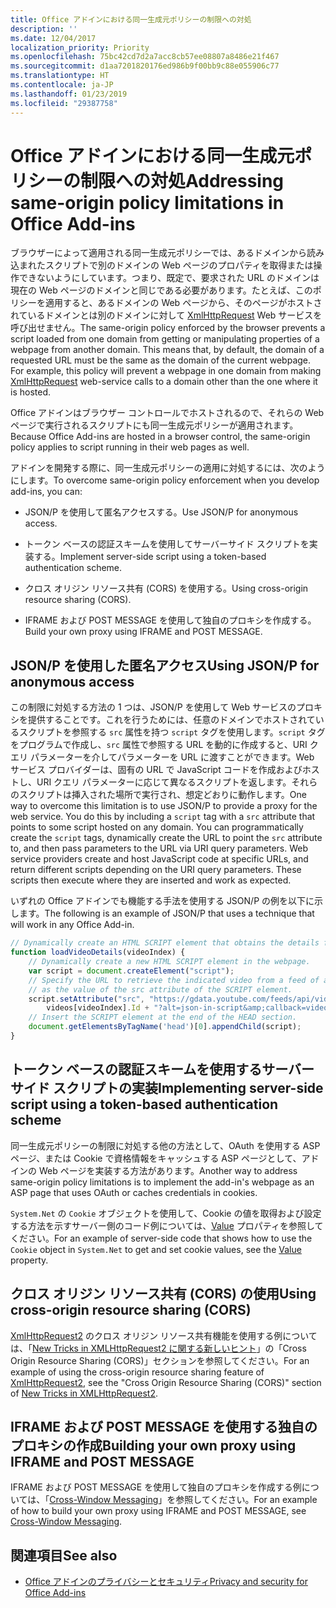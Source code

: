 ```yaml
---
title: Office アドインにおける同一生成元ポリシーの制限への対処
description: ''
ms.date: 12/04/2017
localization_priority: Priority
ms.openlocfilehash: 75bc42cd7d2a7acc8cb57ee08807a8486e21f467
ms.sourcegitcommit: d1aa7201820176ed986b9f00bb9c88e055906c77
ms.translationtype: HT
ms.contentlocale: ja-JP
ms.lasthandoff: 01/23/2019
ms.locfileid: "29387758"
---
```

# <a name="addressing-same-origin-policy-limitations-in-office-add-ins"></a><span data-ttu-id="a88e9-102">Office アドインにおける同一生成元ポリシーの制限への対処</span><span class="sxs-lookup"><span data-stu-id="a88e9-102">Addressing same-origin policy limitations in Office Add-ins</span></span>


<span data-ttu-id="a88e9-p101">ブラウザーによって適用される同一生成元ポリシーでは、あるドメインから読み込まれたスクリプトで別のドメインの Web ページのプロパティを取得または操作できないようにしています。つまり、既定で、要求された URL のドメインは現在の Web ページのドメインと同じである必要があります。たとえば、このポリシーを適用すると、あるドメインの Web ページから、そのページがホストされているドメインとは別のドメインに対して [XmlHttpRequest](https://www.w3.org/TR/XMLHttpRequest/) Web サービスを呼び出せません。</span><span class="sxs-lookup"><span data-stu-id="a88e9-p101">The same-origin policy enforced by the browser prevents a script loaded from one domain from getting or manipulating properties of a webpage from another domain. This means that, by default, the domain of a requested URL must be the same as the domain of the current webpage. For example, this policy will prevent a webpage in one domain from making [XmlHttpRequest](https://www.w3.org/TR/XMLHttpRequest/) web-service calls to a domain other than the one where it is hosted.</span></span>

<span data-ttu-id="a88e9-106">Office アドインはブラウザー コントロールでホストされるので、それらの Web ページで実行されるスクリプトにも同一生成元ポリシーが適用されます。</span><span class="sxs-lookup"><span data-stu-id="a88e9-106">Because Office Add-ins are hosted in a browser control, the same-origin policy applies to script running in their web pages as well.</span></span>

<span data-ttu-id="a88e9-107">アドインを開発する際に、同一生成元ポリシーの適用に対処するには、次のようにします。</span><span class="sxs-lookup"><span data-stu-id="a88e9-107">To overcome same-origin policy enforcement when you develop add-ins, you can:</span></span>

- <span data-ttu-id="a88e9-108">JSON/P を使用して匿名アクセスする。</span><span class="sxs-lookup"><span data-stu-id="a88e9-108">Use JSON/P for anonymous access.</span></span> 
    
- <span data-ttu-id="a88e9-109">トークン ベースの認証スキームを使用してサーバーサイド スクリプトを実装する。</span><span class="sxs-lookup"><span data-stu-id="a88e9-109">Implement server-side script using a token-based authentication scheme.</span></span>
    
- <span data-ttu-id="a88e9-110">クロス オリジン リソース共有 (CORS) を使用する。</span><span class="sxs-lookup"><span data-stu-id="a88e9-110">Using cross-origin resource sharing (CORS).</span></span>
    
- <span data-ttu-id="a88e9-111">IFRAME および POST MESSAGE を使用して独自のプロキシを作成する。</span><span class="sxs-lookup"><span data-stu-id="a88e9-111">Build your own proxy using IFRAME and POST MESSAGE.</span></span>
    

## <a name="using-jsonp-for-anonymous-access"></a><span data-ttu-id="a88e9-112">JSON/P を使用した匿名アクセス</span><span class="sxs-lookup"><span data-stu-id="a88e9-112">Using JSON/P for anonymous access</span></span>


<span data-ttu-id="a88e9-p102">この制限に対処する方法の 1 つは、JSON/P を使用して Web サービスのプロキシを提供することです。これを行うためには、任意のドメインでホストされているスクリプトを参照する `src` 属性を持つ `script` タグを使用します。`script` タグをプログラムで作成し、`src` 属性で参照する URL を動的に作成すると、URI クエリ パラメーターを介してパラメーターを URL に渡すことができます。Web サービス プロバイダーは、固有の URL で JavaScript コードを作成およびホストし、URI クエリ パラメーターに応じて異なるスクリプトを返します。それらのスクリプトは挿入された場所で実行され、想定どおりに動作します。</span><span class="sxs-lookup"><span data-stu-id="a88e9-p102">One way to overcome this limitation is to use JSON/P to provide a proxy for the web service. You do this by including a `script` tag with a `src` attribute that points to some script hosted on any domain. You can programmatically create the `script` tags, dynamically create the URL to point the `src` attribute to, and then pass parameters to the URL via URI query parameters. Web service providers create and host JavaScript code at specific URLs, and return different scripts depending on the URI query parameters. These scripts then execute where they are inserted and work as expected.</span></span>

<span data-ttu-id="a88e9-118">いずれの Office アドインでも機能する手法を使用する JSON/P の例を以下に示します。</span><span class="sxs-lookup"><span data-stu-id="a88e9-118">The following is an example of JSON/P that uses a technique that will work in any Office Add-in.</span></span>

```js
// Dynamically create an HTML SCRIPT element that obtains the details for the specified video.
function loadVideoDetails(videoIndex) {
    // Dynamically create a new HTML SCRIPT element in the webpage.
    var script = document.createElement("script");
    // Specify the URL to retrieve the indicated video from a feed of a current list of videos,
    // as the value of the src attribute of the SCRIPT element. 
    script.setAttribute("src", "https://gdata.youtube.com/feeds/api/videos/" + 
        videos[videoIndex].Id + "?alt=json-in-script&amp;callback=videoDetailsLoaded");
    // Insert the SCRIPT element at the end of the HEAD section.
    document.getElementsByTagName('head')[0].appendChild(script);
}

```


## <a name="implementing-server-side-script-using-a-token-based-authentication-scheme"></a><span data-ttu-id="a88e9-119">トークン ベースの認証スキームを使用するサーバーサイド スクリプトの実装</span><span class="sxs-lookup"><span data-stu-id="a88e9-119">Implementing server-side script using a token-based authentication scheme</span></span>


<span data-ttu-id="a88e9-120">同一生成元ポリシーの制限に対処する他の方法として、OAuth を使用する ASP ページ、または Cookie で資格情報をキャッシュする ASP ページとして、アドインの Web ページを実装する方法があります。</span><span class="sxs-lookup"><span data-stu-id="a88e9-120">Another way to address same-origin policy limitations is to implement the add-in's webpage as an ASP page that uses OAuth or caches credentials in cookies.</span></span>

<span data-ttu-id="a88e9-121">`System.Net` の `Cookie` オブジェクトを使用して、Cookie の値を取得および設定する方法を示すサーバー側のコード例については、[Value](https://docs.microsoft.com/dotnet/api/system.net.cookie.value?view=netframework-4.7.2) プロパティを参照してください。</span><span class="sxs-lookup"><span data-stu-id="a88e9-121">For an example of server-side code that shows how to use the  `Cookie` object in `System.Net` to get and set cookie values, see the [Value](https://docs.microsoft.com/dotnet/api/system.net.cookie.value?view=netframework-4.7.2) property.</span></span>


## <a name="using-cross-origin-resource-sharing-cors"></a><span data-ttu-id="a88e9-122">クロス オリジン リソース共有 (CORS) の使用</span><span class="sxs-lookup"><span data-stu-id="a88e9-122">Using cross-origin resource sharing (CORS)</span></span>


<span data-ttu-id="a88e9-123">[XmlHttpRequest2](https://dvcs.w3.org/hg/xhr/raw-file/tip/Overview.html) のクロス オリジン リソース共有機能を使用する例については、「[New Tricks in XMLHttpRequest2 に関する新しいヒント](https://www.html5rocks.com/en/tutorials/file/xhr2/)」の「Cross Origin Resource Sharing (CORS)」セクションを参照してください。</span><span class="sxs-lookup"><span data-stu-id="a88e9-123">For an example of using the cross-origin resource sharing feature of [XmlHttpRequest2](https://dvcs.w3.org/hg/xhr/raw-file/tip/Overview.html), see the "Cross Origin Resource Sharing (CORS)" section of [New Tricks in XMLHttpRequest2](https://www.html5rocks.com/en/tutorials/file/xhr2/).</span></span>


## <a name="building-your-own-proxy-using-iframe-and-post-message"></a><span data-ttu-id="a88e9-124">IFRAME および POST MESSAGE を使用する独自のプロキシの作成</span><span class="sxs-lookup"><span data-stu-id="a88e9-124">Building your own proxy using IFRAME and POST MESSAGE</span></span>


<span data-ttu-id="a88e9-125">IFRAME および POST MESSAGE を使用して独自のプロキシを作成する例については、「[Cross-Window Messaging](http://ejohn.org/blog/cross-window-messaging/)」を参照してください。</span><span class="sxs-lookup"><span data-stu-id="a88e9-125">For an example of how to build your own proxy using IFRAME and POST MESSAGE, see [Cross-Window Messaging](http://ejohn.org/blog/cross-window-messaging/).</span></span>


## <a name="see-also"></a><span data-ttu-id="a88e9-126">関連項目</span><span class="sxs-lookup"><span data-stu-id="a88e9-126">See also</span></span>

- [<span data-ttu-id="a88e9-127">Office アドインのプライバシーとセキュリティ</span><span class="sxs-lookup"><span data-stu-id="a88e9-127">Privacy and security for Office Add-ins</span></span>](../concepts/privacy-and-security.md)
    
